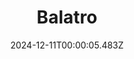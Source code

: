 ---
title: "Balatro"
id: 2379780
date: 2024-12-11T00:00:05.483Z
link: games/steam/recent/balatro
image: http://media.steampowered.com/steamcommunity/public/images/apps/2379780/b6018068070ab0e23561694c11f7950dd6f4c752.jpg
playtime_2weeks: 730
playtime_forever: 3465
playtime_windows_forever: 0
playtime_mac_forever: 0
playtime_linux_forever: 3465
playtime_deck_forever: 3465
---